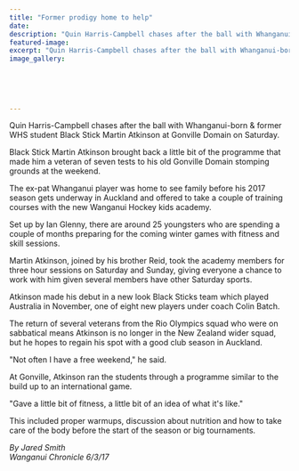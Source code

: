 ```yaml
---
title: "Former prodigy home to help"
date: 
description: "Quin Harris-Campbell chases after the ball with Whanganui-born & former WHS student Black Stick Martin Atkinson at Gonville Domain on Saturday..."
featured-image: 
excerpt: "Quin Harris-Campbell chases after the ball with Whanganui-born & former WHS student Black Stick Martin Atkinson at Gonville Domain on Saturday."
image_gallery:
	
	
	
	
	
---
```


<p>Quin Harris-Campbell chases after the ball with Whanganui-born &amp; former WHS student Black Stick Martin Atkinson at Gonville Domain on Saturday.</p>
<p>Black Stick Martin Atkinson brought back a little bit of the programme that made him a veteran of seven tests to his old Gonville Domain stomping grounds at the weekend.</p>
<p>The ex-pat Whanganui player was home to see family before his 2017 season gets underway in Auckland and offered to take a couple of training courses with the new Wanganui Hockey kids academy.</p>
<p>Set up by Ian Glenny, there are around 25 youngsters who are spending a couple of months preparing for the coming winter games with fitness and skill sessions.</p>
<p>Martin Atkinson, joined by his brother Reid, took the academy members for three hour sessions on Saturday and Sunday, giving everyone a chance to work with him given several members have other Saturday sports.</p>
<p>Atkinson made his debut in a new look Black Sticks team which played Australia in November, one of eight new players under coach Colin Batch.</p>
<p>The return of several veterans from the Rio Olympics squad who were on sabbatical means Atkinson is no longer in the New Zealand wider squad, but he hopes to regain his spot with a good club season in Auckland.</p>
<p>"Not often I have a free weekend," he said.</p>
<p>At Gonville, Atkinson ran the students through a programme similar to the build up to an international game.</p>
<p>"Gave a little bit of fitness, a little bit of an idea of what it's like."</p>
<p>This included proper warmups, discussion about nutrition and how to take care of the body before the start of the season or big tournaments.</p>
<p class="clear syndicator"><em>By Jared Smith</em><br /><em>Wanganui Chronicle 6/3/17&nbsp;</em></p>

